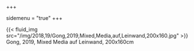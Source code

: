 +++

sidemenu = "true"
+++

<p>
{{< fluid_img src="/img/2018,19/Gong,2019,Mixed,Media,auf,Leinwand,200x160.jpg" >}}
Gong, 2019, Mixed Media auf Leinwand, 200x160cm</p>
